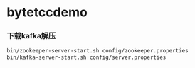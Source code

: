 bytetccdemo
====================

### 下载kafka解压

```bash
bin/zookeeper-server-start.sh config/zookeeper.properties
bin/kafka-server-start.sh config/server.properties
```


